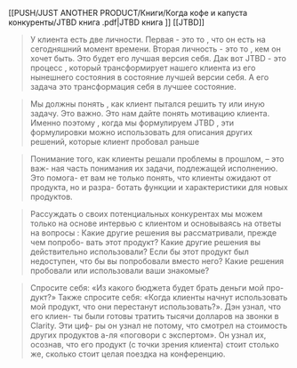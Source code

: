 [[PUSH/JUST ANOTHER PRODUCT/Книги/Когда кофе и капуста конкуренты/JTBD книга .pdf|JTBD книга ]]
[[JTBD]]

>У клиента есть две личности. Первая - это то , что он есть на сегодняшний момент времени. Вторая личность - это то , кем он хочет быть. Это будет его лучшая версия себя. Дак вот JTBD - это процесс , который трансформирует нашего клиента из его нынешнего состояния  в состояние лучшей версии себя. А его задача это трансформация себя в лучшее состояние. 


>Мы должны понять , как клиент пытался решить ту или иную задачу. Это важно. Это нам дайте понять мотивацию клиента. Именно поэтому , когда мы формулируем JTBD , эти формулировки можно использовать для описания других решений, которые клиент пробовал раньше 

>Понимание того, как клиенты решали проблемы в прошлом, – это важ- ная часть понимания их задачи, подлежащей исполнению. Это помога- ет вам не только понять, что клиенты ожидают от продукта, но и разра- ботать функции и характеристики для новых продуктов.

>Рассуждать о своих потенциальных конкурентах мы можем только на основе интервью с клиентом и основываясь на ответы на вопросы : Какие другие решения вы рассматривали, прежде чем попробо- вать этот продукт? Какие другие решения вы действительно использовали? Если бы этот продукт был недоступен, что бы вы попробовали вместо него? Какие решения пробовали или использовали ваши знакомые?

>Спросите себя: «Из какого бюджета будет брать деньги мой про- дукт?» Также спросите себя: «Когда клиенты начнут использовать мой продукт, что они перестанут использовать?». Дэн узнал, что его клиен- ты были готовы тратить тысячи долларов на звонки в Clarity. Эти циф- ры он узнал не потому, что смотрел на стоимость других продуктов а-ля «поговори с экспертом». Он узнал их, осознав, что его продукт (с точки зрения клиента) стоит столько же, сколько стоит целая поездка на конференцию.



